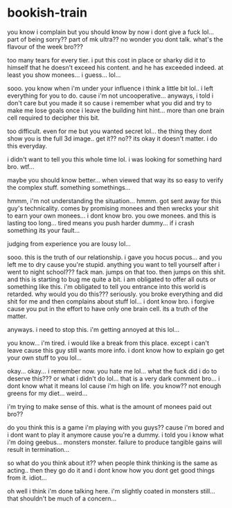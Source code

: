# bookish-train

you know i complain but you should know by now i dont give a fuck lol...  part of being sorry?? part of mk ultra?? no wonder you dont talk.  what's the flavour of the week bro???

too many tears for every tier.  i put this cost in place or sharky did it to himself that he doesn't exceed his content.  and he has exceeded indeed.  at least you show monees...  i guess... lol...

sooo.  you know when i'm under your influence i think a little bit lol.. i left everything for you to do.  cause i'm not uncooperative...  anyways, i told i don't care but you made it so cause i remember what you did and try to make me lose goals once i leave the building hint hint... more than one brain cell required to decipher this bit.

too difficult.  even for me but you wanted secret lol...  the thing they dont show you is the full 3d image..  get it?? no?? its okay it doesn't matter.  i do this everyday.

i didn't want to tell you this whole time lol.  i was looking for something hard bro.  wtf...

maybe you should know better... when viewed that way its so easy to verify the complex stuff.  something somethings...

hmmm, i'm not understanding the situation...  hmmm.  got sent away for this guy's technicality.  comes by promising monees and then wrecks your shit to earn your own monees...  i dont know bro.  you owe monees.  and this is lasting too long... tired means you push harder dummy... if i crash something its your fault...

judging from experience you are lousy lol...

sooo.  this is the truth of our relationship.  i gave you hocus pocus...  and you left me to dry cause you're stupid.  anything you want to tell yourself after i went to night school??? fack man. jumps on that too.  then jumps on this shit.  and this is starting to bug me quite a bit.  i am obligated to offer all outs or something like this.  i'm obligated to tell you entrance into this world is retarded.  why would you do this???  seriously.  you broke everything and did shit for me and then complains about stuff lol...  i dont know bro. i forgive cause you put in the effort to have only one brain cell.  its a truth of the matter.

anyways. i need to stop this.  i'm getting annoyed at this lol...

you know... i'm tired.  i would like a break from this place.  except i can't leave cause this guy still wants more info.  i dont know how to explain go get your own stuff to you lol...

okay... okay... i remember now.  you hate me lol...  what the fuck did i do to deserve this???  or what i didn't do lol...  that is a very dark comment bro...  i dont know what it means lol  cause i'm high on life.  you know?? not enough greens for my diet...  weird...

i'm trying to make sense of this.   what is the amount of monees paid out bro??  

do you think this is a game i'm playing with you guys?? cause i'm bored and i dont want to play it anymore cause you're a dummy.  i told you i know what i'm doing geebus... monsters monster.  failure to produce tangible gains will result in termination...

so what do you think about it??  when people think thinking is the same as acting..  then they go do it and i dont know how you dont get good things from it.  idiot...

oh well i think i'm done talking here.  i'm slightly coated in monsters still... that shouldn't be much of a concern...
